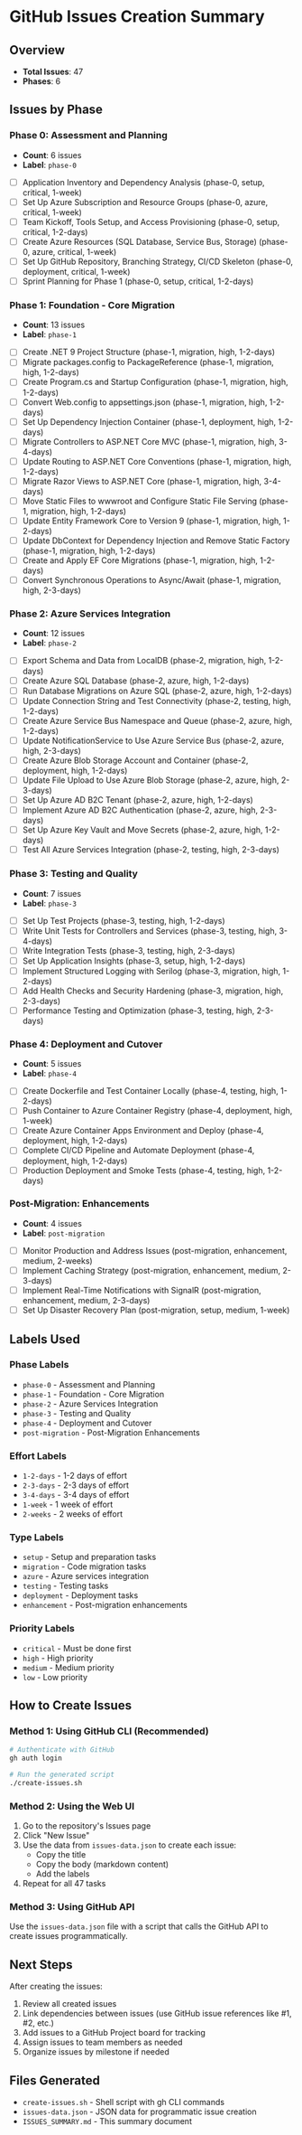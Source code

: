 # GitHub Issues Creation Summary

## Overview
- **Total Issues**: 47
- **Phases**: 6

## Issues by Phase

### Phase 0: Assessment and Planning
- **Count**: 6 issues
- **Label**: `phase-0`

- [ ] Application Inventory and Dependency Analysis (phase-0, setup, critical, 1-week)
- [ ] Set Up Azure Subscription and Resource Groups (phase-0, azure, critical, 1-week)
- [ ] Team Kickoff, Tools Setup, and Access Provisioning (phase-0, setup, critical, 1-2-days)
- [ ] Create Azure Resources (SQL Database, Service Bus, Storage) (phase-0, azure, critical, 1-week)
- [ ] Set Up GitHub Repository, Branching Strategy, CI/CD Skeleton (phase-0, deployment, critical, 1-week)
- [ ] Sprint Planning for Phase 1 (phase-0, setup, critical, 1-2-days)

### Phase 1: Foundation - Core Migration
- **Count**: 13 issues
- **Label**: `phase-1`

- [ ] Create .NET 9 Project Structure (phase-1, migration, high, 1-2-days)
- [ ] Migrate packages.config to PackageReference (phase-1, migration, high, 1-2-days)
- [ ] Create Program.cs and Startup Configuration (phase-1, migration, high, 1-2-days)
- [ ] Convert Web.config to appsettings.json (phase-1, migration, high, 1-2-days)
- [ ] Set Up Dependency Injection Container (phase-1, deployment, high, 1-2-days)
- [ ] Migrate Controllers to ASP.NET Core MVC (phase-1, migration, high, 3-4-days)
- [ ] Update Routing to ASP.NET Core Conventions (phase-1, migration, high, 1-2-days)
- [ ] Migrate Razor Views to ASP.NET Core (phase-1, migration, high, 3-4-days)
- [ ] Move Static Files to wwwroot and Configure Static File Serving (phase-1, migration, high, 1-2-days)
- [ ] Update Entity Framework Core to Version 9 (phase-1, migration, high, 1-2-days)
- [ ] Update DbContext for Dependency Injection and Remove Static Factory (phase-1, migration, high, 1-2-days)
- [ ] Create and Apply EF Core Migrations (phase-1, migration, high, 1-2-days)
- [ ] Convert Synchronous Operations to Async/Await (phase-1, migration, high, 2-3-days)

### Phase 2: Azure Services Integration
- **Count**: 12 issues
- **Label**: `phase-2`

- [ ] Export Schema and Data from LocalDB (phase-2, migration, high, 1-2-days)
- [ ] Create Azure SQL Database (phase-2, azure, high, 1-2-days)
- [ ] Run Database Migrations on Azure SQL (phase-2, azure, high, 1-2-days)
- [ ] Update Connection String and Test Connectivity (phase-2, testing, high, 1-2-days)
- [ ] Create Azure Service Bus Namespace and Queue (phase-2, azure, high, 1-2-days)
- [ ] Update NotificationService to Use Azure Service Bus (phase-2, azure, high, 2-3-days)
- [ ] Create Azure Blob Storage Account and Container (phase-2, deployment, high, 1-2-days)
- [ ] Update File Upload to Use Azure Blob Storage (phase-2, azure, high, 2-3-days)
- [ ] Set Up Azure AD B2C Tenant (phase-2, azure, high, 1-2-days)
- [ ] Implement Azure AD B2C Authentication (phase-2, azure, high, 2-3-days)
- [ ] Set Up Azure Key Vault and Move Secrets (phase-2, azure, high, 1-2-days)
- [ ] Test All Azure Services Integration (phase-2, testing, high, 2-3-days)

### Phase 3: Testing and Quality
- **Count**: 7 issues
- **Label**: `phase-3`

- [ ] Set Up Test Projects (phase-3, testing, high, 1-2-days)
- [ ] Write Unit Tests for Controllers and Services (phase-3, testing, high, 3-4-days)
- [ ] Write Integration Tests (phase-3, testing, high, 2-3-days)
- [ ] Set Up Application Insights (phase-3, setup, high, 1-2-days)
- [ ] Implement Structured Logging with Serilog (phase-3, migration, high, 1-2-days)
- [ ] Add Health Checks and Security Hardening (phase-3, migration, high, 2-3-days)
- [ ] Performance Testing and Optimization (phase-3, testing, high, 2-3-days)

### Phase 4: Deployment and Cutover
- **Count**: 5 issues
- **Label**: `phase-4`

- [ ] Create Dockerfile and Test Container Locally (phase-4, testing, high, 1-2-days)
- [ ] Push Container to Azure Container Registry (phase-4, deployment, high, 1-week)
- [ ] Create Azure Container Apps Environment and Deploy (phase-4, deployment, high, 1-2-days)
- [ ] Complete CI/CD Pipeline and Automate Deployment (phase-4, deployment, high, 1-2-days)
- [ ] Production Deployment and Smoke Tests (phase-4, testing, high, 1-2-days)

### Post-Migration: Enhancements
- **Count**: 4 issues
- **Label**: `post-migration`

- [ ] Monitor Production and Address Issues (post-migration, enhancement, medium, 2-weeks)
- [ ] Implement Caching Strategy (post-migration, enhancement, medium, 2-3-days)
- [ ] Implement Real-Time Notifications with SignalR (post-migration, enhancement, medium, 2-3-days)
- [ ] Set Up Disaster Recovery Plan (post-migration, setup, medium, 1-week)

## Labels Used

### Phase Labels
- `phase-0` - Assessment and Planning
- `phase-1` - Foundation - Core Migration
- `phase-2` - Azure Services Integration
- `phase-3` - Testing and Quality
- `phase-4` - Deployment and Cutover
- `post-migration` - Post-Migration Enhancements

### Effort Labels
- `1-2-days` - 1-2 days of effort
- `2-3-days` - 2-3 days of effort
- `3-4-days` - 3-4 days of effort
- `1-week` - 1 week of effort
- `2-weeks` - 2 weeks of effort

### Type Labels
- `setup` - Setup and preparation tasks
- `migration` - Code migration tasks
- `azure` - Azure services integration
- `testing` - Testing tasks
- `deployment` - Deployment tasks
- `enhancement` - Post-migration enhancements

### Priority Labels
- `critical` - Must be done first
- `high` - High priority
- `medium` - Medium priority
- `low` - Low priority

## How to Create Issues

### Method 1: Using GitHub CLI (Recommended)
```bash
# Authenticate with GitHub
gh auth login

# Run the generated script
./create-issues.sh
```

### Method 2: Using the Web UI
1. Go to the repository's Issues page
2. Click "New Issue"
3. Use the data from `issues-data.json` to create each issue:
   - Copy the title
   - Copy the body (markdown content)
   - Add the labels
4. Repeat for all 47 tasks

### Method 3: Using GitHub API
Use the `issues-data.json` file with a script that calls the GitHub API to create issues programmatically.

## Next Steps

After creating the issues:
1. Review all created issues
2. Link dependencies between issues (use GitHub issue references like #1, #2, etc.)
3. Add issues to a GitHub Project board for tracking
4. Assign issues to team members as needed
5. Organize issues by milestone if needed

## Files Generated
- `create-issues.sh` - Shell script with gh CLI commands
- `issues-data.json` - JSON data for programmatic issue creation
- `ISSUES_SUMMARY.md` - This summary document
